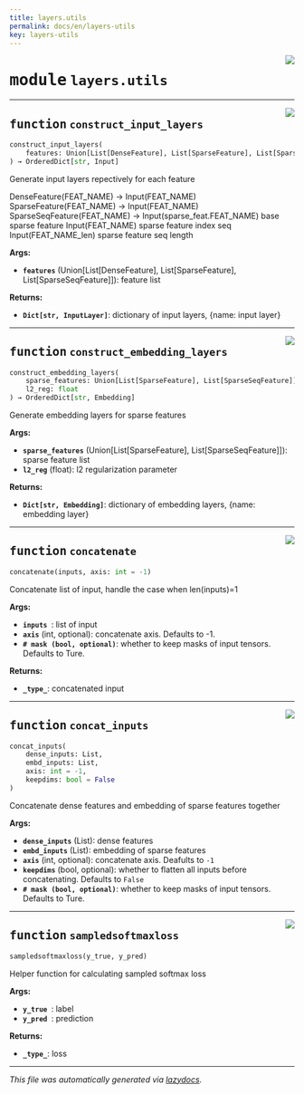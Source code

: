 ```yaml
---
title: layers.utils
permalink: docs/en/layers-utils
key: layers-utils
---
```

<!-- markdownlint-disable -->

<a href="..\handyrec\layers\utils.py#L0"><img align="right" style="float:right;" src="https://img.shields.io/badge/-source-cccccc?style=flat-square"></a>

# <kbd>module</kbd> `layers.utils`





---

<a href="..\handyrec\layers\utils.py#L12"><img align="right" style="float:right;" src="https://img.shields.io/badge/-source-cccccc?style=flat-square"></a>

## <kbd>function</kbd> `construct_input_layers`

```python
construct_input_layers(
    features: Union[List[DenseFeature], List[SparseFeature], List[SparseSeqFeature]]
) → OrderedDict[str, Input]
```

Generate input layers repectively for each feature 

DenseFeature(FEAT_NAME) -> Input(FEAT_NAME) SparseFeature(FEAT_NAME) -> Input(FEAT_NAME) SparseSeqFeature(FEAT_NAME) -> Input(sparse_feat.FEAT_NAME) base sparse feature  Input(FEAT_NAME)             sparse feature index seq  Input(FEAT_NAME_len)         sparse feature seq length 



**Args:**
 
 - <b>`features`</b> (Union[List[DenseFeature], List[SparseFeature], List[SparseSeqFeature]]):  feature list 



**Returns:**
 
 - <b>`Dict[str, InputLayer]`</b>:  dictionary of input layers, {name: input layer} 


---

<a href="..\handyrec\layers\utils.py#L51"><img align="right" style="float:right;" src="https://img.shields.io/badge/-source-cccccc?style=flat-square"></a>

## <kbd>function</kbd> `construct_embedding_layers`

```python
construct_embedding_layers(
    sparse_features: Union[List[SparseFeature], List[SparseSeqFeature]],
    l2_reg: float
) → OrderedDict[str, Embedding]
```

Generate embedding layers for sparse features 



**Args:**
 
 - <b>`sparse_features`</b> (Union[List[SparseFeature], List[SparseSeqFeature]]):  sparse feature list 
 - <b>`l2_reg`</b> (float):  l2 regularization parameter 



**Returns:**
 
 - <b>`Dict[str, Embedding]`</b>:  dictionary of embedding layers, {name: embedding layer} 


---

<a href="..\handyrec\layers\utils.py#L86"><img align="right" style="float:right;" src="https://img.shields.io/badge/-source-cccccc?style=flat-square"></a>

## <kbd>function</kbd> `concatenate`

```python
concatenate(inputs, axis: int = -1)
```

Concatenate list of input, handle the case when len(inputs)=1 



**Args:**
 
 - <b>`inputs `</b>:  list of input 
 - <b>`axis`</b> (int, optional):  concatenate axis. Defaults to -1. 
 - <b>`# mask (bool, optional)`</b>:  whether to keep masks of input tensors. Defaults to Ture. 



**Returns:**
 
 - <b>`_type_`</b>:  concatenated input 


---

<a href="..\handyrec\layers\utils.py#L103"><img align="right" style="float:right;" src="https://img.shields.io/badge/-source-cccccc?style=flat-square"></a>

## <kbd>function</kbd> `concat_inputs`

```python
concat_inputs(
    dense_inputs: List,
    embd_inputs: List,
    axis: int = -1,
    keepdims: bool = False
)
```

Concatenate dense features and embedding of sparse features together 



**Args:**
 
 - <b>`dense_inputs`</b> (List):  dense features 
 - <b>`embd_inputs`</b> (List):  embedding of sparse features 
 - <b>`axis`</b> (int, optional):  concatenate axis. Deafults to `-1` 
 - <b>`keepdims`</b> (bool, optional):  whether to flatten all inputs before concatenating. Defaults to `False` 
 - <b>`# mask (bool, optional)`</b>:  whether to keep masks of input tensors. Defaults to Ture. 


---

<a href="..\handyrec\layers\utils.py#L139"><img align="right" style="float:right;" src="https://img.shields.io/badge/-source-cccccc?style=flat-square"></a>

## <kbd>function</kbd> `sampledsoftmaxloss`

```python
sampledsoftmaxloss(y_true, y_pred)
```

Helper function for calculating sampled softmax loss 



**Args:**
 
 - <b>`y_true `</b>:  label 
 - <b>`y_pred `</b>:  prediction 



**Returns:**
 
 - <b>`_type_`</b>:  loss 




---

_This file was automatically generated via [lazydocs](https://github.com/ml-tooling/lazydocs)._
